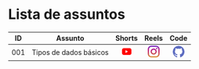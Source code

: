 # Lista de assuntos


|ID|Assunto|Shorts|Reels|Code|
|---|---|:---:|:---:|:---:|
|001|Tipos de dados básicos|[![youtube](img/youtube.png)](github.com/codeshowbr/one-minute)|[![instagram](img/instagram.png)](github.com/codeshowbr/one-minute)|[![github](img/github.png)](https://github.com/codeshow/one-minute)|
